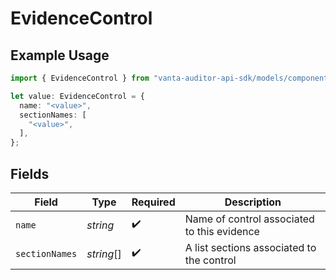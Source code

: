 # EvidenceControl

## Example Usage

```typescript
import { EvidenceControl } from "vanta-auditor-api-sdk/models/components";

let value: EvidenceControl = {
  name: "<value>",
  sectionNames: [
    "<value>",
  ],
};
```

## Fields

| Field                                       | Type                                        | Required                                    | Description                                 |
| ------------------------------------------- | ------------------------------------------- | ------------------------------------------- | ------------------------------------------- |
| `name`                                      | *string*                                    | :heavy_check_mark:                          | Name of control associated to this evidence |
| `sectionNames`                              | *string*[]                                  | :heavy_check_mark:                          | A list sections associated to the control   |